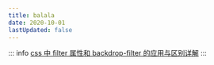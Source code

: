 ```yaml
---
title: balala
date: 2020-10-01
lastUpdated: false
---
```


::: info
[css 中 filter 属性和 backdrop-filter 的应用与区别详解](http://www.kaotop.com/it/214550.html)
:::
